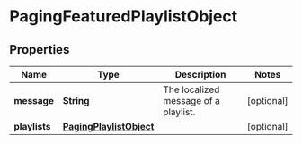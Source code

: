 # PagingFeaturedPlaylistObject

## Properties
Name | Type | Description | Notes
------------ | ------------- | ------------- | -------------
**message** | **String** | The localized message of a playlist.  |  [optional]
**playlists** | [**PagingPlaylistObject**](PagingPlaylistObject.md) |  |  [optional]
